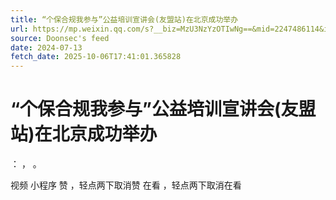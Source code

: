 ```yaml
---
title: “个保合规我参与”公益培训宣讲会(友盟站)在北京成功举办
url: https://mp.weixin.qq.com/s?__biz=MzU3NzYzOTIwNg==&mid=2247486114&idx=1&sn=6dc75f72a14d0270ce97bdcdfcf61c91
source: Doonsec's feed
date: 2024-07-13
fetch_date: 2025-10-06T17:41:01.365828
---
```


# “个保合规我参与”公益培训宣讲会(友盟站)在北京成功举办

：
，
。

视频
小程序
赞
，轻点两下取消赞
在看
，轻点两下取消在看